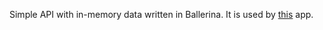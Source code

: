 Simple API with in-memory data written in Ballerina.
It is used by [this](https://github.com/S4d3ngineer/geotik-frontend) app.
